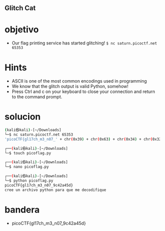 ## Glitch Cat

# objetivo
- Our flag printing service has started glitching! `$ nc saturn.picoctf.net 65353`

# Hints
- ASCII is one of the most common encodings used in programming
- We know that the glitch output is valid Python, somehow!
- Press Ctrl and c on your keyboard to close your connection and return to the command prompt.

# solucion
``` bash 
(kali㉿kali)-[~/Downloads]
└─$ nc saturn.picoctf.net 65353
'picoCTF{gl17ch_m3_n07_' + chr(0x39) + chr(0x63) + chr(0x34) + chr(0x32) + chr(0x61) + chr(0x34) + chr(0x35) + chr(0x64) + '}'
                                                                             
┌──(kali㉿kali)-[~/Downloads]
└─$ touch picoflag.py          
                                                                             
┌──(kali㉿kali)-[~/Downloads]
└─$ nano picoflag.py           
                                                                             
┌──(kali㉿kali)-[~/Downloads]
└─$ python picoflag.py                
picoCTF{gl17ch_m3_n07_9c42a45d}
cree un archivo python para que me decodifique 
```
# bandera
- picoCTF{gl17ch_m3_n07_9c42a45d}